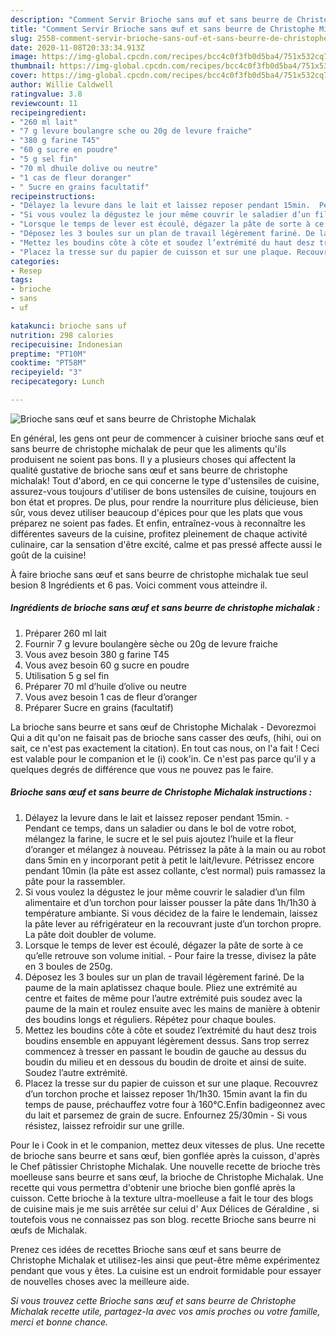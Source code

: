 ```yaml
---
description: "Comment Servir Brioche sans œuf et sans beurre de Christophe Michalak"
title: "Comment Servir Brioche sans œuf et sans beurre de Christophe Michalak"
slug: 2558-comment-servir-brioche-sans-ouf-et-sans-beurre-de-christophe-michalak
date: 2020-11-08T20:33:34.913Z
image: https://img-global.cpcdn.com/recipes/bcc4c0f3fb0d5ba4/751x532cq70/brioche-sans-oeuf-et-sans-beurre-de-christophe-michalak-photo-principale-de-la-recette.jpg
thumbnail: https://img-global.cpcdn.com/recipes/bcc4c0f3fb0d5ba4/751x532cq70/brioche-sans-oeuf-et-sans-beurre-de-christophe-michalak-photo-principale-de-la-recette.jpg
cover: https://img-global.cpcdn.com/recipes/bcc4c0f3fb0d5ba4/751x532cq70/brioche-sans-oeuf-et-sans-beurre-de-christophe-michalak-photo-principale-de-la-recette.jpg
author: Willie Caldwell
ratingvalue: 3.8
reviewcount: 11
recipeingredient:
- "260 ml lait"
- "7 g levure boulangre sche ou 20g de levure fraiche"
- "380 g farine T45"
- "60 g sucre en poudre"
- "5 g sel fin"
- "70 ml dhuile dolive ou neutre"
- "1 cas de fleur doranger"
- " Sucre en grains facultatif"
recipeinstructions:
- "Délayez la levure dans le lait et laissez reposer pendant 15min.  Pendant ce temps, dans un saladier ou dans le bol de votre robot, mélangez la farine, le sucre et le sel puis ajoutez l’huile et la fleur d’oranger et mélangez à nouveau. Pétrissez la pâte à la main ou au robot dans 5min en y incorporant petit à petit le lait/levure. Pétrissez encore pendant 10min (la pâte est assez collante, c’est normal) puis ramassez la pâte pour la rassembler."
- "Si vous voulez la dégustez le jour même couvrir le saladier d’un film alimentaire et d’un torchon pour laisser pousser la pâte dans 1h/1h30 à température ambiante. Si vous décidez de la faire le lendemain, laissez la pâte lever au réfrigérateur en la recouvrant juste d’un torchon propre. La pâte doit doubler de volume."
- "Lorsque le temps de lever est écoulé, dégazer la pâte de sorte à ce qu’elle retrouve son volume initial.  Pour faire la tresse, divisez la pâte en 3 boules de 250g."
- "Déposez les 3 boules sur un plan de travail légèrement fariné. De la paume de la main aplatissez chaque boule. Pliez une extrémité au centre et faites de même pour l’autre extrémité puis soudez avec la paume de la main et roulez ensuite avec les mains de manière à obtenir des boudins longs et réguliers. Répétez pour chaque boules."
- "Mettez les boudins côte à côte et soudez l’extrémité du haut desz trois boudins ensemble en appuyant légèrement dessus. Sans trop serrez commencez à tresser en passant le boudin de gauche au dessus du boudin du milieu et en dessous du boudin de droite et ainsi de suite. Soudez l’autre extrémité."
- "Placez la tresse sur du papier de cuisson et sur une plaque. Recouvrez d’un torchon proche et laissez reposer 1h/1h30. 15min avant la fin du temps de pause, préchauffez votre four à 160°C.Enfin badigeonnez avec du lait et parsemez de grain de sucre. Enfournez 25/30min  Si vous résistez, laissez refroidir sur une grille."
categories:
- Resep
tags:
- brioche
- sans
- uf

katakunci: brioche sans uf 
nutrition: 298 calories
recipecuisine: Indonesian
preptime: "PT10M"
cooktime: "PT58M"
recipeyield: "3"
recipecategory: Lunch

---
```



![Brioche sans œuf et sans beurre de Christophe Michalak](https://img-global.cpcdn.com/recipes/bcc4c0f3fb0d5ba4/751x532cq70/brioche-sans-oeuf-et-sans-beurre-de-christophe-michalak-photo-principale-de-la-recette.jpg)

En général, les gens ont peur de commencer à cuisiner brioche sans œuf et sans beurre de christophe michalak de peur que les aliments qu'ils produisent ne soient pas bons. Il y a plusieurs choses qui affectent la qualité gustative de brioche sans œuf et sans beurre de christophe michalak! Tout d'abord, en ce qui concerne le type d'ustensiles de cuisine, assurez-vous toujours d'utiliser de bons ustensiles de cuisine, toujours en bon état et propres. De plus, pour rendre la nourriture plus délicieuse, bien sûr, vous devez utiliser beaucoup d'épices pour que les plats que vous préparez ne soient pas fades. Et enfin, entraînez-vous à reconnaître les différentes saveurs de la cuisine, profitez pleinement de chaque activité culinaire, car la sensation d'être excité, calme et pas pressé affecte aussi le goût de la cuisine!

<!--inarticleads1-->

À faire brioche sans œuf et sans beurre de christophe michalak tue seul besion 8 Ingrédients et 6 pas. Voici comment vous atteindre il.

##### Ingrédients de brioche sans œuf et sans beurre de christophe michalak :

1. Préparer 260 ml lait
1. Fournir 7 g levure boulangère sèche ou 20g de levure fraiche
1. Vous avez besoin 380 g farine T45
1. Vous avez besoin 60 g sucre en poudre
1. Utilisation 5 g sel fin
1. Préparer 70 ml d’huile d’olive ou neutre
1. Vous avez besoin 1 cas de fleur d’oranger
1. Préparer  Sucre en grains (facultatif)


La brioche sans beurre et sans œuf de Christophe Michalak - Devorezmoi Qui a dit qu&#39;on ne faisait pas de brioche sans casser des œufs, (hihi, oui on sait, ce n&#39;est pas exactement la citation). En tout cas nous, on l&#39;a fait ! Ceci est valable pour le companion et le (i) cook&#39;in. Ce n&#39;est pas parce qu&#39;il y a quelques degrés de différence que vous ne pouvez pas le faire. 

<!--inarticleads2-->

##### Brioche sans œuf et sans beurre de Christophe Michalak instructions :

1. Délayez la levure dans le lait et laissez reposer pendant 15min.  - Pendant ce temps, dans un saladier ou dans le bol de votre robot, mélangez la farine, le sucre et le sel puis ajoutez l’huile et la fleur d’oranger et mélangez à nouveau. Pétrissez la pâte à la main ou au robot dans 5min en y incorporant petit à petit le lait/levure. Pétrissez encore pendant 10min (la pâte est assez collante, c’est normal) puis ramassez la pâte pour la rassembler.
1. Si vous voulez la dégustez le jour même couvrir le saladier d’un film alimentaire et d’un torchon pour laisser pousser la pâte dans 1h/1h30 à température ambiante. Si vous décidez de la faire le lendemain, laissez la pâte lever au réfrigérateur en la recouvrant juste d’un torchon propre. La pâte doit doubler de volume.
1. Lorsque le temps de lever est écoulé, dégazer la pâte de sorte à ce qu’elle retrouve son volume initial.  - Pour faire la tresse, divisez la pâte en 3 boules de 250g.
1. Déposez les 3 boules sur un plan de travail légèrement fariné. De la paume de la main aplatissez chaque boule. Pliez une extrémité au centre et faites de même pour l’autre extrémité puis soudez avec la paume de la main et roulez ensuite avec les mains de manière à obtenir des boudins longs et réguliers. Répétez pour chaque boules.
1. Mettez les boudins côte à côte et soudez l’extrémité du haut desz trois boudins ensemble en appuyant légèrement dessus. Sans trop serrez commencez à tresser en passant le boudin de gauche au dessus du boudin du milieu et en dessous du boudin de droite et ainsi de suite. Soudez l’autre extrémité.
1. Placez la tresse sur du papier de cuisson et sur une plaque. Recouvrez d’un torchon proche et laissez reposer 1h/1h30. 15min avant la fin du temps de pause, préchauffez votre four à 160°C.Enfin badigeonnez avec du lait et parsemez de grain de sucre. Enfournez 25/30min  - Si vous résistez, laissez refroidir sur une grille.


Pour le i Cook in et le companion, mettez deux vitesses de plus. Une recette de brioche sans beurre et sans œuf, bien gonflée après la cuisson, d&#39;après le Chef pâtissier Christophe Michalak. Une nouvelle recette de brioche très moelleuse sans beurre et sans œuf, la brioche de Christophe Michalak. Une recette qui vous permettra d&#39;obtenir une brioche bien gonflé après la cuisson. Cette brioche à la texture ultra-moelleuse a fait le tour des blogs de cuisine mais je me suis arrêtée sur celui d&#39; Aux Délices de Géraldine , si toutefois vous ne connaissez pas son blog. recette Brioche sans beurre ni œufs de Michalak. 

<!--inarticleads1-->

<p>
Prenez ces idées de recettes Brioche sans œuf et sans beurre de Christophe Michalak et utilisez-les ainsi que peut-être même expérimentez pendant que vous y êtes. La cuisine est un endroit formidable pour essayer de nouvelles choses avec la meilleure aide.
</p>

<p>
<i>Si vous trouvez cette Brioche sans œuf et sans beurre de Christophe Michalak recette utile, partagez-la avec vos amis proches ou votre famille, merci et bonne chance.</i>
</p>
